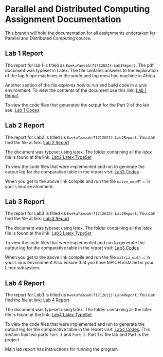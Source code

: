 # Parallel and Distributed Computing Assignment Documentation
This branch will hold the documentation for all assignments undertaken for Parallel and Distributed Computing course.

## Lab 1 Report
The report for lab 1 is titled as `KwekuYamoah(71712022)-Lab1Report`. The pdf document was typeset in Latex. The file contains answers to the exploration of the top 5 hpc machines in the world and top most hpc machine in Africa. 

Another section of the file explores how to run and build code in a unix environment. To view the contents of the document use this link: [Lab 1 Report](https://github.com/KwekuYamoah/Parallel-and-Distributed-Computing/blob/e0dc0f747d5cdd237bd1aa82770f1b89f798f01e/KwekuYamoah(71712022)-Lab1Report.pdf)

To view the code files that generated the output for the Part 2 of the lab see: [Lab 1 Codes](https://github.com/KwekuYamoah/Parallel-and-Distributed-Computing/tree/main/Lab1/Codes)

## Lab 2 Report
The report for Lab2 is titled us `KwekuYamoah(71712022)-Lab2Report`. You can find the file at link: [Lab 2 Report](https://github.com/KwekuYamoah/Parallel-and-Distributed-Computing/blob/88d71a2eb3701d7c36774cd4140bf21e36e2c614/README.md#L14)

The document was typeset using latex. The folder containing all the latex file is found at the link: [Lab2 Latex TypeSet](https://github.com/KwekuYamoah/Parallel-and-Distributed-Computing/blob/88d71a2eb3701d7c36774cd4140bf21e36e2c614/README.md#L12)

To view the code files that were implemented and run to generate the output log for the comparative table in the report visit: [Lab2 Codes](https://github.com/KwekuYamoah/Parallel-and-Distributed-Computing/tree/main/Lab2)

When you get to the above link compile and run the file `naive_ompMT.c` in your Linux environment.

## Lab 3 Report
The report for Lab3 is titled us `KwekuYamoah(71712022)-Lab3Report`. You can find the file at link: [Lab 3 Report](https://github.com/KwekuYamoah/Parallel-and-Distributed-Computing/blob/documentation/KwekuYamoah(71712022)-Lab3Report.pdf)

The document was typeset using latex. The folder containing all the latex file is found at the link: [Lab3 Latex TypeSet](https://github.com/KwekuYamoah/Parallel-and-Distributed-Computing/tree/documentation/Latex-Reports/Lab3)

To view the code files that were implemented and run to generate the output log for the comparative table in the report visit: [Lab3 Codes](https://github.com/KwekuYamoah/Parallel-and-Distributed-Computing/tree/main/Lab3)

When you get to the above link compile and run the file `matrix_mult.c` in your Linux environment.Also ensure that you have MPICH installed in your Linux subsystem.

## Lab 4 Report
The report for Lab3 is titled us `KwekuYamoah(71712022)-Lab4Report`. You can find the file at link: [Lab 4 Report](https://github.com/KwekuYamoah/Parallel-and-Distributed-Computing/blob/documentation/KwekuYamoah(71712022)-Lab4Report.pdf)

The document was typeset using latex. The folder containing all the latex file is found at the link: [Lab4 Latex TypeSet](https://github.com/KwekuYamoah/Parallel-and-Distributed-Computing/tree/documentation/Latex-Reports/Lab4)

To view the code files that were implemented and run to generate the output log for the comparative table in the report visit: [Lab4 Codes](https://github.com/KwekuYamoah/Parallel-and-Distributed-Computing/tree/main/Lab4). This section has two parts `Part 1` and `Part 2`. Part 1 is the lab and Part is the project

Main lab report has instructions for running the program